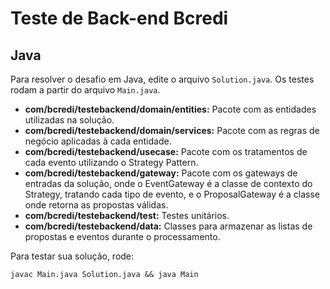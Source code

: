 # Teste de Back-end Bcredi
## Java
Para resolver o desafio em Java, edite o arquivo `Solution.java`. Os testes rodam a partir do arquivo `Main.java`.

 - **com/bcredi/testebackend/domain/entities:** Pacote com as entidades utilizadas na solução.
  - **com/bcredi/testebackend/domain/services:** Pacote com as regras de negócio aplicadas à cada entidade.
  - **com/bcredi/testebackend/usecase:** Pacote com os tratamentos de cada evento utilizando o Strategy Pattern.
 - **com/bcredi/testebackend/gateway:** Pacote com os gateways de entradas da solução, onde o EventGateway é a classe de contexto do Strategy, tratando cada tipo de evento, e o ProposalGateway é a classe onde  retorna as propostas válidas.
 - **com/bcredi/testebackend/test:** Testes unitários.
 - **com/bcredi/testebackend/data:** Classes para armazenar as listas de propostas e eventos durante o processamento.

Para testar sua solução, rode:

```
javac Main.java Solution.java && java Main
```
